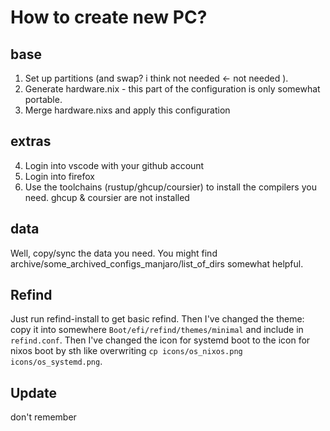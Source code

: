 # How to create new PC?

## base

1. Set up partitions (and swap? i think not needed <- not needed ).
2. Generate hardware.nix - this part of the configuration is only somewhat portable.
3. Merge hardware.nixs and apply this configuration

## extras

4. Login into vscode with your github account
5. Login into firefox
6. Use the toolchains (rustup/ghcup/coursier) to install the compilers you need. ghcup & coursier are not installed

## data

Well, copy/sync the data you need. You might find archive/some_archived_configs_manjaro/list_of_dirs somewhat helpful.

## Refind 

Just run refind-install to get basic refind.
Then I've changed the theme: copy it into somewhere `Boot/efi/refind/themes/minimal` and include in `refind.conf`.
Then I've changed the icon for systemd boot to the icon for nixos boot by sth like overwriting `cp icons/os_nixos.png icons/os_systemd.png`.

## Update

don't remember